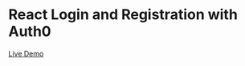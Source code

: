 # React Login and Registration with Auth0

[Live Demo](https://mr-kasper.github.io/react-login-and-registration-with-auth0)
